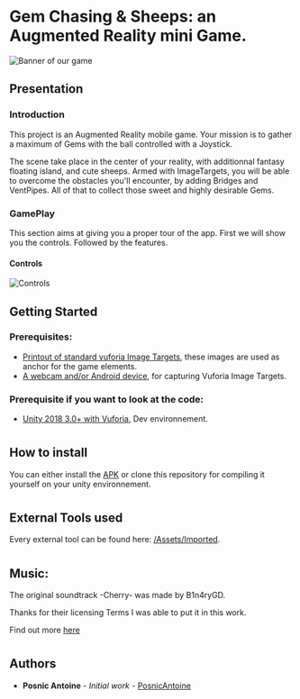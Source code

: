# Gem Chasing & Sheeps: an Augmented Reality mini Game.

![Banner of our game]()

## Presentation

### Introduction

This project is an Augmented Reality mobile game. Your mission is to gather a maximum of Gems with the ball controlled with a Joystick.

The scene take place in the center of your reality, with additionnal fantasy floating island, and cute sheeps. 
Armed with ImageTargets, you will be able to overcome the obstacles you'll encounter, by adding Bridges and VentPipes. 
All of that to collect those sweet and highly desirable Gems.

### GamePlay

This section aims at giving you a proper tour of the app.
First we will show you the controls.
Followed by the features.

#### Controls
![Controls]()


## Getting Started

### Prerequisites:

* [Printout of standard vuforia Image Targets](https://library.vuforia.com/content/dam/vuforia-library/docs/target_samples/unity/mars_target_images.pdf), these images are used as anchor for the game elements.
* [A webcam and/or Android device](https://youtu.be/ryoKpCgtwQo?t=12), for capturing Vuforia Image Targets.

### Prerequisite if you want to look at the code:

* [Unity 2018 3.0+ with Vuforia](https://unity3d.com/fr), Dev environnement.


#

## How to install

You can either install the [APK](https://github.com/PosnicAntoine/TIA_Master2_ARProject/blob/master/GemChasing%26Sheeps.apk) or clone this repository for compiling it yourself on your unity environnement.

#

## External Tools used

Every external tool can be found here:  [/Assets/Imported](https://github.com/PosnicAntoine/TIA_Master2_ARProject/tree/master/Assets/Imported).

#

## Music:

The original soundtrack -Cherry- was made by B1n4ryGD.

Thanks for their licensing Terms I was able to put it in this work.

Find out more [here](https://www.newgrounds.com/audio/listen/749684)

#

## Authors

* **Posnic Antoine** - *Initial work* - [PosnicAntoine](https://github.com/PosnicAntoine)
